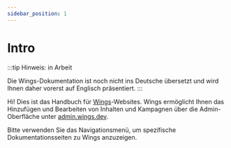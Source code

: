 ```yaml
---
sidebar_position: 1
---
```


# Intro

:::tip Hinweis: in Arbeit

Die Wings-Dokumentation ist noch nicht ins Deutsche übersetzt und wird Ihnen daher vorerst auf Englisch präsentiert.
:::

Hi! Dies ist das Handbuch für [Wings](https://wings.dev)-Websites. Wings ermöglicht Ihnen das Hinzufügen und Bearbeiten von Inhalten und Kampagnen über die Admin-Oberfläche unter [admin.wings.dev](https://admin.wings.dev).

Bitte verwenden Sie das Navigationsmenü, um spezifische Dokumentationsseiten zu Wings anzuzeigen.